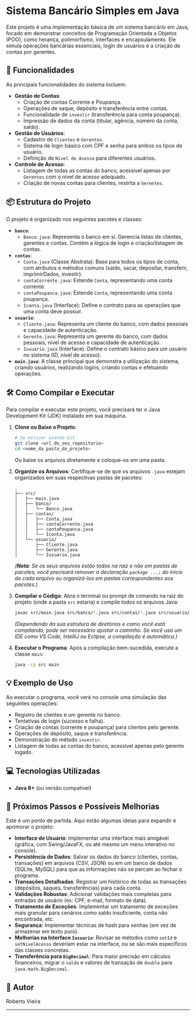 # Sistema Bancário Simples em Java

Este projeto é uma implementação básica de um sistema bancário em Java, focado em demonstrar conceitos de Programação Orientada a Objetos (POO), como herança, polimorfismo, interfaces e encapsulamento. Ele simula operações bancárias essenciais, login de usuários e a criação de contas por gerentes.

## 🚀 Funcionalidades

As principais funcionalidades do sistema incluem:

* **Gestão de Contas**:
    * Criação de contas Corrente e Poupança.
    * Operações de saque, depósito e transferência entre contas.
    * Funcionalidade de `investir` (transferência para conta poupança).
    * Impressão de dados da conta (titular, agência, número da conta, saldo).
* **Gestão de Usuários**:
    * Cadastro de `Clientes` e `Gerentes`.
    * Sistema de login básico com CPF e senha para ambos os tipos de usuário.
    * Definição de `Nível de Acesso` para diferentes usuários.
* **Controle de Acesso**:
    * Listagem de todas as contas do banco, acessível apenas por `Gerentes` com o nível de acesso adequado.
    * Criação de novas contas para clientes, restrita a `Gerentes`.

## 📦 Estrutura do Projeto

O projeto é organizado nos seguintes pacotes e classes:

* **`banco`**:
    * `Banco.java`: Representa o banco em si. Gerencia listas de clientes, gerentes e contas. Contém a lógica de login e criação/listagem de contas.
* **`contas`**:
    * `Conta.java` (Classe Abstrata): Base para todos os tipos de conta, com atributos e métodos comuns (saldo, sacar, depositar, transferir, imprimirDados, investir).
    * `contaCorrente.java`: Estende `Conta`, representando uma conta corrente.
    * `contaPoupanca.java`: Estende `Conta`, representando uma conta poupança.
    * `Iconta.java` (Interface): Define o contrato para as operações que uma conta deve possuir.
* **`usuario`**:
    * `Cliente.java`: Representa um cliente do banco, com dados pessoais e capacidade de autenticação.
    * `Gerente.java`: Representa um gerente do banco, com dados pessoais, nível de acesso e capacidade de autenticação.
    * `Iusuario.java` (Interface): Define o contrato básico para um usuário no sistema (ID, nível de acesso).
* **`main.java`**: A classe principal que demonstra a utilização do sistema, criando usuários, realizando logins, criando contas e efetuando operações.

## 🛠️ Como Compilar e Executar

Para compilar e executar este projeto, você precisará ter o Java Development Kit (JDK) instalado em sua máquina.

1.  **Clone ou Baixe o Projeto**:
    ```bash
    # Se estiver usando Git
    git clone <url_do_seu_repositorio>
    cd <nome_da_pasta_do_projeto>
    ```
    Ou baixe os arquivos diretamente e coloque-os em uma pasta.

2.  **Organize os Arquivos**:
    Certifique-se de que os arquivos `.java` estejam organizados em suas respectivas pastas de pacotes:
    ```
    .
    ├── src/
    │   ├── main.java
    │   ├── banco/
    │   │   └── Banco.java
    │   ├── contas/
    │   │   ├── Conta.java
    │   │   ├── contaCorrente.java
    │   │   ├── contaPoupanca.java
    │   │   └── Iconta.java
    │   └── usuario/
    │       ├── Cliente.java
    │       ├── Gerente.java
    │       └── Iusuario.java
    ```
    *(**Nota**: Se os seus arquivos estão todos na raiz e não em pastas de pacotes, você precisará remover a declaração `package ...;` do início de cada arquivo ou organizá-los em pastas correspondentes aos pacotes.)*

3.  **Compilar o Código**:
    Abra o terminal ou prompt de comando na raiz do projeto (onde a pasta `src` estaria) e compile todos os arquivos Java:
    ```bash
    javac src/main.java src/banco/*.java src/contas/*.java src/usuario/*.java
    ```
    *(Dependendo da sua estrutura de diretórios e como você está compilando, pode ser necessário ajustar o caminho. Se você usa um IDE como VS Code, IntelliJ ou Eclipse, a compilação é automática.)*

4.  **Executar o Programa**:
    Após a compilação bem-sucedida, execute a classe `main`:
    ```bash
    java -cp src main
    ```

## 💡 Exemplo de Uso

Ao executar o programa, você verá no console uma simulação das seguintes operações:

* Registro de clientes e um gerente no banco.
* Tentativas de login (sucesso e falha).
* Criação de contas (corrente e poupança) para clientes pelo gerente.
* Operações de depósito, saque e transferência.
* Demonstração do método `investir`.
* Listagem de todas as contas do banco, acessível apenas pelo gerente logado.

## 💻 Tecnologias Utilizadas

* **Java 8+** (ou versão compatível)

## 🔮 Próximos Passos e Possíveis Melhorias

Este é um ponto de partida. Aqui estão algumas ideias para expandir e aprimorar o projeto:

* **Interface de Usuário**: Implementar uma interface mais amigável (gráfica, com Swing/JavaFX, ou até mesmo um menu interativo no console).
* **Persistência de Dados**: Salvar os dados do banco (clientes, contas, transações) em arquivos (CSV, JSON) ou em um banco de dados (SQLite, MySQL) para que as informações não se percam ao fechar o programa.
* **Transações Detalhadas**: Registrar um histórico de todas as transações (depósitos, saques, transferências) para cada conta.
* **Validações Robustas**: Adicionar validações mais completas para entradas de usuário (ex: CPF, e-mail, formato de data).
* **Tratamento de Exceções**: Implementar um tratamento de exceções mais granular para cenários como saldo insuficiente, conta não encontrada, etc.
* **Segurança**: Implementar técnicas de hash para senhas (em vez de armazenar em texto puro).
* **Melhorias na Interface `Iusuario`**: Revisar se métodos como `setId` e `setNivelAcesso` deveriam estar na interface, ou se são mais específicos das classes concretas.
* **Transferência para `BigDecimal`**: Para maior precisão em cálculos financeiros, migrar o `saldo` e valores de transação de `double` para `java.math.BigDecimal`.

## 🤝 Autor

Roberto Vieira

---
